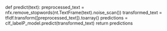 def predict(text):
    preprocessed_text = nfx.remove_stopwords(nt.TextFrame(text).noise_scan())
    transformed_text = tfidf.transform([preprocessed_text]).toarray()
    predictions = clf_labelP_model.predict(transformed_text)
    return predictions
